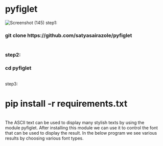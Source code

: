 # pyfiglet
![Screenshot (145)](https://user-images.githubusercontent.com/90134125/134045970-b8daf5b3-4849-49f7-8b9a-7c1f0e98b1ba.png)
step1:<br>
<h3>git clone https://github.com/satyasairazole/pyfiglet<h3><br>
step2:<br>
<h3>cd pyfiglet</h3><br>
step3:<br>
      <h1>pip install -r requirements.txt</h1><br>
The ASCII text can be used to display many stylish texts by using the module pyfiglet. After installing this module we can use it to control the font that can be used to display the result. In the below program we see various results by choosing various font types.<br>

